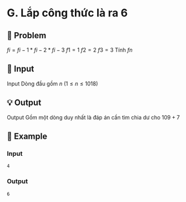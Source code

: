 # G. Lắp công thức là ra 6

## 📖 Problem

$fi=fi- 1*fi- 2*fi- 3$
$f1= 1$
$f2= 2$
$f3= 3$
Tính
$fn$


## 🧩 Input

Input
Dòng đầu gồm
$n$
$(1 ≤n≤ 1018)$


## 💡 Output

Output
Gồm một dòng duy nhất là đáp án cần tìm chia dư cho
$109+ 7$


## 🧠 Example

### Input

```text
4
```

### Output

```text
6
```


